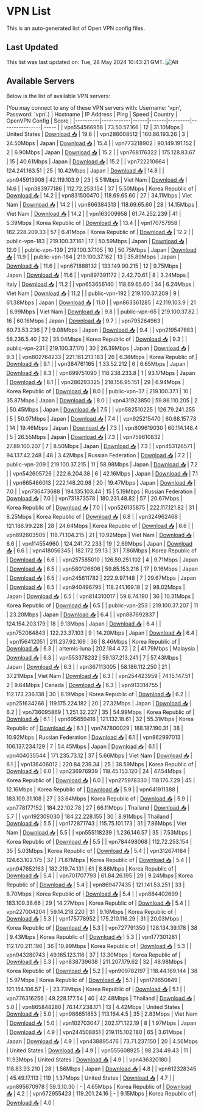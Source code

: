 # VPN List

This is an auto-generated list of Open VPN config files.

## Last Updated

This list was last updated on: Tue, 28 May 2024 10:43:21 GMT.
![Alt](https://repobeats.axiom.co/api/embed/186b98318ef1479477931607c1ad7d823f12451f.svg "Repobeats analytics image")

## Available Servers

Below is the list of available VPN servers:

(You may connect to any of these VPN servers with: Username: 'vpn', Password: 'vpn'.)
| Hostname | IP Address | Ping | Speed | Country | OpenVPN Config | Score |
|----------|------------|------|-------|---------|----------------| ----- |
| vpn554566958 | 73.50.57.166 | 12 | 31.10Mbps | United States | [Download 📥](./configs/server_0_US.ovpn) | 19.6 |
| vpn286008512 | 160.86.193.26 | 3 | 24.50Mbps | Japan | [Download 📥](./configs/server_1_JP.ovpn) | 15.4 |
| vpn773218902 | 90.149.191.152 | 2 | 6.90Mbps | Japan | [Download 📥](./configs/server_2_JP.ovpn) | 15.2 |
| vpn768176322 | 175.128.83.67 | 15 | 40.61Mbps | Japan | [Download 📥](./configs/server_3_JP.ovpn) | 15.2 |
| vpn722210664 | 124.241.163.51 | 25 | 10.42Mbps | Japan | [Download 📥](./configs/server_4_JP.ovpn) | 14.8 |
| vpn945913908 | 42.119.103.9 | 23 | 5.51Mbps | Viet Nam | [Download 📥](./configs/server_5_VN.ovpn) | 14.6 |
| vpn383977186 | 112.72.253.154 | 37 | 5.50Mbps | Korea Republic of | [Download 📥](./configs/server_6_KR.ovpn) | 14.2 |
| vpn831500470 | 118.69.65.60 | 27 | 34.11Mbps | Viet Nam | [Download 📥](./configs/server_7_VN.ovpn) | 14.2 |
| vpn866384313 | 118.69.65.60 | 28 | 14.15Mbps | Viet Nam | [Download 📥](./configs/server_8_VN.ovpn) | 14.2 |
| vpn163009958 | 61.74.252.239 | 41 | 5.39Mbps | Korea Republic of | [Download 📥](./configs/server_9_KR.ovpn) | 13.4 |
| vpn170757958 | 182.228.209.33 | 57 | 6.41Mbps | Korea Republic of | [Download 📥](./configs/server_10_KR.ovpn) | 12.2 |
| public-vpn-183 | 219.100.37.161 | 17 | 50.59Mbps | Japan | [Download 📥](./configs/server_11_JP.ovpn) | 12.0 |
| public-vpn-139 | 219.100.37.105 | 10 | 50.75Mbps | Japan | [Download 📥](./configs/server_12_JP.ovpn) | 11.9 |
| public-vpn-184 | 219.100.37.162 | 13 | 35.89Mbps | Japan | [Download 📥](./configs/server_13_JP.ovpn) | 11.6 |
| vpn671888132 | 133.149.90.215 | 12 | 9.75Mbps | Japan | [Download 📥](./configs/server_14_JP.ovpn) | 11.6 |
| vpn897391172 | 2.42.70.61 | 8 | 3.24Mbps | Italy | [Download 📥](./configs/server_15_IT.ovpn) | 11.2 |
| vpn653656140 | 118.69.65.60 | 34 | 6.24Mbps | Viet Nam | [Download 📥](./configs/server_16_VN.ovpn) | 11.2 |
| public-vpn-192 | 219.100.37.209 | 9 | 61.38Mbps | Japan | [Download 📥](./configs/server_17_JP.ovpn) | 11.0 |
| vpn863361285 | 42.119.103.9 | 21 | 6.99Mbps | Viet Nam | [Download 📥](./configs/server_18_VN.ovpn) | 9.8 |
| public-vpn-65 | 219.100.37.82 | 16 | 60.16Mbps | Japan | [Download 📥](./configs/server_19_JP.ovpn) | 9.7 |
| vpn795264963 | 60.73.53.236 | 7 | 9.08Mbps | Japan | [Download 📥](./configs/server_20_JP.ovpn) | 9.4 |
| vpn219547883 | 58.236.5.40 | 32 | 35.04Mbps | Korea Republic of | [Download 📥](./configs/server_21_KR.ovpn) | 9.3 |
| public-vpn-231 | 219.100.37.170 | 30 | 26.39Mbps | Japan | [Download 📥](./configs/server_22_JP.ovpn) | 9.3 |
| vpn802764233 | 221.161.213.183 | 26 | 6.38Mbps | Korea Republic of | [Download 📥](./configs/server_23_KR.ovpn) | 9.1 |
| vpn384761165 | 1.33.52.212 | 6 | 6.65Mbps | Japan | [Download 📥](./configs/server_24_JP.ovpn) | 8.3 |
| vpn699751090 | 118.238.233.8 | 1 | 93.17Mbps | Japan | [Download 📥](./configs/server_25_JP.ovpn) | 8.1 |
| vpn286293325 | 218.156.95.151 | 29 | 6.94Mbps | Korea Republic of | [Download 📥](./configs/server_26_KR.ovpn) | 8.0 |
| public-vpn-37 | 219.100.37.1 | 10 | 35.87Mbps | Japan | [Download 📥](./configs/server_27_JP.ovpn) | 8.0 |
| vpn431923850 | 59.86.110.205 | 2 | 50.45Mbps | Japan | [Download 📥](./configs/server_28_JP.ovpn) | 7.5 |
| vpn582510225 | 126.79.241.255 | 5 | 50.07Mbps | Japan | [Download 📥](./configs/server_29_JP.ovpn) | 7.4 |
| vpn925215470 | 60.68.157.73 | 14 | 19.46Mbps | Japan | [Download 📥](./configs/server_30_JP.ovpn) | 7.3 |
| vpn809619030 | 60.114.148.4 | 5 | 26.55Mbps | Japan | [Download 📥](./configs/server_31_JP.ovpn) | 7.3 |
| vpn759610832 | 27.89.100.207 | 7 | 8.50Mbps | Japan | [Download 📥](./configs/server_32_JP.ovpn) | 7.3 |
| vpn453126571 | 94.137.42.248 | 48 | 3.42Mbps | Russian Federation | [Download 📥](./configs/server_33_RU.ovpn) | 7.2 |
| public-vpn-209 | 219.100.37.215 | 11 | 58.98Mbps | Japan | [Download 📥](./configs/server_34_JP.ovpn) | 7.2 |
| vpn542605726 | 222.6.204.38 | 6 | 42.16Mbps | Japan | [Download 📥](./configs/server_35_JP.ovpn) | 7.1 |
| vpn665466013 | 222.148.20.98 | 20 | 19.47Mbps | Japan | [Download 📥](./configs/server_36_JP.ovpn) | 7.0 |
| vpn736473688 | 194.135.103.44 | 15 | 5.19Mbps | Russian Federation | [Download 📥](./configs/server_37_RU.ovpn) | 7.0 |
| vpn731873578 | 180.231.48.82 | 57 | 20.67Mbps | Korea Republic of | [Download 📥](./configs/server_38_KR.ovpn) | 7.0 |
| vpn526135875 | 222.117.121.82 | 31 | 8.25Mbps | Korea Republic of | [Download 📥](./configs/server_39_KR.ovpn) | 6.8 |
| vpn324962468 | 121.186.99.228 | 28 | 24.64Mbps | Korea Republic of | [Download 📥](./configs/server_40_KR.ovpn) | 6.6 |
| vpn892603505 | 118.71.104.215 | 21 | 10.92Mbps | Viet Nam | [Download 📥](./configs/server_41_VN.ovpn) | 6.6 |
| vpn114554960 | 124.241.72.233 | 19 | 2.69Mbps | Japan | [Download 📥](./configs/server_42_JP.ovpn) | 6.6 |
| vpn418056345 | 182.172.59.13 | 31 | 7.86Mbps | Korea Republic of | [Download 📥](./configs/server_43_KR.ovpn) | 6.6 |
| vpn257585010 | 126.59.251.102 | 4 | 9.71Mbps | Japan | [Download 📥](./configs/server_44_JP.ovpn) | 6.5 |
| vpn580126606 | 59.85.153.216 | 17 | 9.16Mbps | Japan | [Download 📥](./configs/server_45_JP.ovpn) | 6.5 |
| vpn245611782 | 222.9.97.148 | 7 | 29.67Mbps | Japan | [Download 📥](./configs/server_46_JP.ovpn) | 6.5 |
| vpn940496795 | 118.241.169.18 | 2 | 98.02Mbps | Japan | [Download 📥](./configs/server_47_JP.ovpn) | 6.5 |
| vpn814310017 | 59.8.74.190 | 36 | 10.31Mbps | Korea Republic of | [Download 📥](./configs/server_48_KR.ovpn) | 6.5 |
| public-vpn-253 | 219.100.37.207 | 11 | 23.20Mbps | Japan | [Download 📥](./configs/server_49_JP.ovpn) | 6.4 |
| vpn887692837 | 124.154.203.179 | 18 | 9.13Mbps | Japan | [Download 📥](./configs/server_50_JP.ovpn) | 6.4 |
| vpn752084843 | 122.23.37.103 | 9 | 14.20Mbps | Japan | [Download 📥](./configs/server_51_JP.ovpn) | 6.4 |
| vpn156412051 | 211.237.92.169 | 36 | 8.46Mbps | Korea Republic of | [Download 📥](./configs/server_52_KR.ovpn) | 6.3 |
| artemis-luna | 202.184.4.72 | 2 | 41.79Mbps | Malaysia | [Download 📥](./configs/server_53_MY.ovpn) | 6.3 |
| vpn553378232 | 59.137.213.241 | 7 | 57.43Mbps | Japan | [Download 📥](./configs/server_54_JP.ovpn) | 6.3 |
| vpn367113005 | 58.186.112.250 | 21 | 37.21Mbps | Viet Nam | [Download 📥](./configs/server_55_VN.ovpn) | 6.3 |
| vpn254423959 | 74.15.147.51 | 2 | 9.64Mbps | Canada | [Download 📥](./configs/server_56_CA.ovpn) | 6.3 |
| vpn913314755 | 112.173.236.138 | 30 | 8.19Mbps | Korea Republic of | [Download 📥](./configs/server_57_KR.ovpn) | 6.2 |
| vpn251634266 | 119.175.224.182 | 20 | 27.32Mbps | Japan | [Download 📥](./configs/server_58_JP.ovpn) | 6.2 |
| vpn736095869 | 1.251.32.227 | 35 | 54.99Mbps | Korea Republic of | [Download 📥](./configs/server_59_KR.ovpn) | 6.1 |
| vpn695659418 | 121.132.18.61 | 32 | 55.31Mbps | Korea Republic of | [Download 📥](./configs/server_60_KR.ovpn) | 6.1 |
| vpn747800029 | 188.187.190.31 | 38 | 10.92Mbps | Russian Federation | [Download 📥](./configs/server_61_RU.ovpn) | 6.1 |
| vpn862997013 | 106.137.234.129 | 7 | 54.45Mbps | Japan | [Download 📥](./configs/server_62_JP.ovpn) | 6.1 |
| vpn404035544 | 171.235.73.12 | 37 | 5.66Mbps | Viet Nam | [Download 📥](./configs/server_63_VN.ovpn) | 6.1 |
| vpn136406012 | 220.84.239.34 | 25 | 38.59Mbps | Korea Republic of | [Download 📥](./configs/server_64_KR.ovpn) | 6.0 |
| vpn236976939 | 118.45.153.120 | 24 | 47.54Mbps | Korea Republic of | [Download 📥](./configs/server_65_KR.ovpn) | 6.0 |
| vpn275978330 | 118.176.7.29 | 45 | 12.16Mbps | Korea Republic of | [Download 📥](./configs/server_66_KR.ovpn) | 5.9 |
| vpn641911388 | 183.109.31.108 | 27 | 33.64Mbps | Korea Republic of | [Download 📥](./configs/server_67_KR.ovpn) | 5.9 |
| vpn778177152 | 184.22.102.78 | 27 | 66.11Mbps | Thailand | [Download 📥](./configs/server_68_TH.ovpn) | 5.7 |
| vpn192309030 | 184.22.228.155 | 30 | 8.91Mbps | Thailand | [Download 📥](./configs/server_69_TH.ovpn) | 5.5 |
| vpn172871743 | 115.75.101.173 | 31 | 7.86Mbps | Viet Nam | [Download 📥](./configs/server_70_VN.ovpn) | 5.5 |
| vpn555118239 | 1.236.146.57 | 35 | 7.53Mbps | Korea Republic of | [Download 📥](./configs/server_71_KR.ovpn) | 5.5 |
| vpn784498068 | 112.72.253.154 | 35 | 5.03Mbps | Korea Republic of | [Download 📥](./configs/server_72_KR.ovpn) | 5.4 |
| vpn312674184 | 124.63.102.175 | 37 | 71.87Mbps | Korea Republic of | [Download 📥](./configs/server_73_KR.ovpn) | 5.4 |
| vpn947652163 | 182.219.74.131 | 61 | 8.88Mbps | Korea Republic of | [Download 📥](./configs/server_74_KR.ovpn) | 5.4 |
| vpn701707793 | 61.84.26.195 | 29 | 9.24Mbps | Korea Republic of | [Download 📥](./configs/server_75_KR.ovpn) | 5.4 |
| vpn869477435 | 121.141.53.251 | 33 | 8.70Mbps | Korea Republic of | [Download 📥](./configs/server_76_KR.ovpn) | 5.4 |
| vpn884402699 | 183.109.38.66 | 29 | 14.27Mbps | Korea Republic of | [Download 📥](./configs/server_77_KR.ovpn) | 5.4 |
| vpn227004204 | 59.14.218.220 | 31 | 9.16Mbps | Korea Republic of | [Download 📥](./configs/server_78_KR.ovpn) | 5.3 |
| vpn175778952 | 175.210.116.29 | 31 | 20.03Mbps | Korea Republic of | [Download 📥](./configs/server_79_KR.ovpn) | 5.3 |
| vpn727791350 | 128.134.39.178 | 38 | 9.43Mbps | Korea Republic of | [Download 📥](./configs/server_80_KR.ovpn) | 5.3 |
| vpn177301281 | 112.170.211.196 | 36 | 10.99Mbps | Korea Republic of | [Download 📥](./configs/server_81_KR.ovpn) | 5.3 |
| vpn943280743 | 49.165.123.116 | 37 | 13.30Mbps | Korea Republic of | [Download 📥](./configs/server_82_KR.ovpn) | 5.3 |
| vpn838739638 | 211.207.179.62 | 32 | 48.98Mbps | Korea Republic of | [Download 📥](./configs/server_83_KR.ovpn) | 5.2 |
| vpn909782197 | 118.44.169.144 | 38 | 5.97Mbps | Korea Republic of | [Download 📥](./configs/server_84_KR.ovpn) | 5.1 |
| vpn179650849 | 121.154.106.57 | - | 23.73Mbps | Korea Republic of | [Download 📥](./configs/server_85_KR.ovpn) | 5.1 |
| vpn776316256 | 49.228.177.54 | 40 | 42.48Mbps | Thailand | [Download 📥](./configs/server_86_TH.ovpn) | 5.0 |
| vpn865848280 | 76.147.238.171 | 13 | 4.42Mbps | United States | [Download 📥](./configs/server_87_US.ovpn) | 5.0 |
| vpn986651853 | 113.164.4.5 | 35 | 2.83Mbps | Viet Nam | [Download 📥](./configs/server_88_VN.ovpn) | 5.0 |
| vpn102703047 | 202.171.122.19 | 8 | 1.97Mbps | Japan | [Download 📥](./configs/server_89_JP.ovpn) | 4.9 |
| vpn244508851 | 219.115.102.180 | 65 | 3.61Mbps | Japan | [Download 📥](./configs/server_90_JP.ovpn) | 4.9 |
| vpn438895476 | 73.71.237.150 | 20 | 4.56Mbps | United States | [Download 📥](./configs/server_91_US.ovpn) | 4.9 |
| vpn555608925 | 98.234.49.43 | 11 | 11.93Mbps | United States | [Download 📥](./configs/server_92_US.ovpn) | 4.9 |
| vpn436320180 | 118.83.93.210 | 28 | 1.56Mbps | Japan | [Download 📥](./configs/server_93_JP.ovpn) | 4.8 |
| vpn612328345 | 45.49.17.113 | 119 | 1.37Mbps | United States | [Download 📥](./configs/server_94_US.ovpn) | 4.7 |
| vpn895670978 | 59.3.10.30 | - | 4.65Mbps | Korea Republic of | [Download 📥](./configs/server_95_KR.ovpn) | 4.2 |
| vpn672955423 | 119.201.24.16 | - | 9.15Mbps | Korea Republic of | [Download 📥](./configs/server_96_KR.ovpn) | 4.0 |

